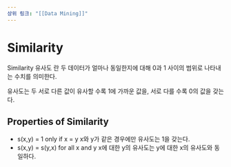 ```yaml
---
상위 링크: "[[Data Mining]]"
---
```

# Similarity
Similarity 유사도 란 두 데이터가 얼마나 동일한지에 대해 0과 1 사이의 범위로 나타내는 수치를 의미한다.

유사도는 두 서로 다른 값이 유사할 수록 1에 가까운 값을, 서로 다를 수록 0의 값을 갖는다.

## Properties of Similarity
* s(x,y) = 1 only if x = y
x와 y가 같은 경우에만 유사도는 1을 갖는다.
* s(x,y) = s(y,x) for all x and y
x에 대한 y의 유사도는 y에 대한 x의 유사도와 동일하다.

